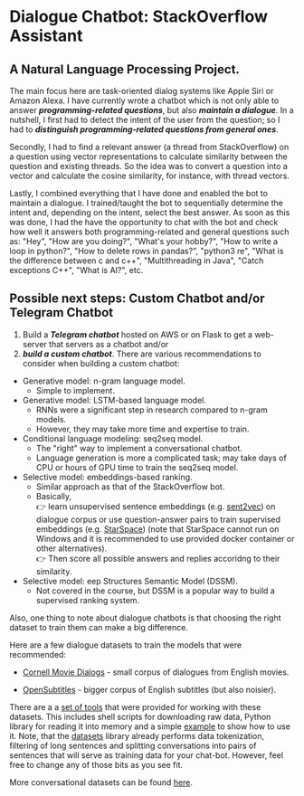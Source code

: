 # Dialogue Chatbot: StackOverflow Assistant
## A Natural Language Processing Project. 

The main focus here are task-oriented dialog systems like Apple Siri or Amazon Alexa. I have currently wrote a chatbot which is not only able to answer **_programming-related questions_**, but also **_maintain a dialogue_**. In a nutshell, I first had to detect the intent of the user from the question; so I had to **_distinguish programming-related questions from general ones_**. 

Secondly, I had to find a relevant answer (a thread from StackOverflow) on a question using vector representations to calculate similarity between the question and existing threads. So the idea was to convert a question into a vector and calculate the cosine similarity, for instance, with thread vectors. 

Lastly, I combined everything that I have done and enabled the bot to maintain a dialogue. I trained/taught the bot to sequentially determine the intent and, depending on the intent, select the best answer. As soon as this was done, I had the have the opportunity to chat with the bot and check how well it answers both programming-related and general questions such as: "Hey", "How are you doing?", "What's your hobby?", "How to write a loop in python?", "How to delete rows in pandas?", "python3 re", "What is the difference between c and c++", "Multithreading in Java", "Catch exceptions C++", "What is AI?", etc.

## Possible next steps: Custom Chatbot and/or Telegram Chatbot

1. Build a **_Telegram chatbot_** hosted on AWS or on Flask to get a web-server that servers as a chatbot
and/or
2. **_build a custom chatbot_**. There are various recommendations to consider when building a custom chatbot:
  - Generative model: n-gram language model.
      - Simple to implement.
  - Generative model: LSTM-based language model.
      - RNNs were a significant step in research compared to n-gram models.
      - However, they may take more time and expertise to train.
  - Conditional language modeling: seq2seq model.
      - The "right" way to implement a conversational chatbot.
      - Language generation is more a complicated task; may take days of CPU or hours of GPU time to train the seq2seq model.
  - Selective model: embeddings-based ranking.
      - Similar approach as that of the StackOverflow bot.
      - Basically, <br />
      👉 learn unsupervised sentence embeddings (e.g. [sent2vec](https://github.com/epfml/sent2vec)) on dialogue corpus or use question-answer pairs to train supervised embeddings (e.g. [StarSpace](https://github.com/facebookresearch/StarSpace)) (note that StarSpace cannot run on Windows and it is recommended to use provided docker container or other alternatives). <br />
      👉 Then score all possible answers and replies accoridng to their similarity.
  - Selective model: eep Structures Semantic Model (DSSM).
      - Not covered in the course, but DSSM is a popular way to build a supervised ranking system.

Also, one thing to note about dialogue chatbots is that choosing the right dataset to train them can make a big difference.

Here are a few dialogue datasets to train the models that were recommended:

  - [Cornell Movie Dialogs](https://www.cs.cornell.edu/%7Ecristian/Cornell_Movie-Dialogs_Corpus.html) - small corpus of dialogues from English movies.

  - [OpenSubtitles](https://opus.nlpl.eu/OpenSubtitles.php) - bigger corpus of English subtitles (but also noisier).

There are a a [set of tools](https://github.com/Brighton94/chat-bot-stackoverflow-assistant/tree/main/download_read_utils) that were provided for working with these datasets. This includes shell scripts for downloading raw data, Python library for reading it into memory and a simple [example](https://github.com/Brighton94/chat-bot-stackoverflow-assistant/blob/main/download_read_utils/example.py) to show how to use it. Note, that the [datasets](https://github.com/Brighton94/chat-bot-stackoverflow-assistant/blob/main/download_read_utils/datasets.py) library already performs data tokenization, filtering of long sentences and splitting conversations into pairs of sentences that will serve as training data for your chat-bot. However, feel free to change any of those bits as you see fit.

More conversational datasets can be found [here](https://github.com/Conchylicultor/DeepQA#presentation).
